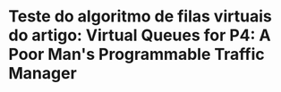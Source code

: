 # Teste do algoritmo de filas virtuais do artigo: Virtual Queues for P4: A Poor Man's Programmable Traffic Manager